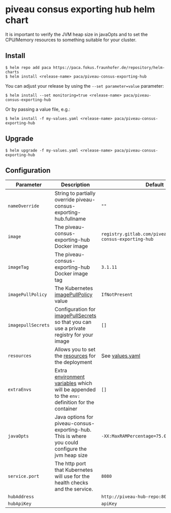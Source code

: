 # piveau consus exporting hub helm chart

It is important to verify the JVM heap size in javaOpts and to set the CPU/Memory resources to something suitable for your cluster.

## Install

```shell
$ helm repo add paca https://paca.fokus.fraunhofer.de/repository/helm-charts
$ helm install <release-name> paca/piveau-consus-exporting-hub
```

You can adjust your release by using the `--set parameter=value` parameter:

```shell
$ helm install --set monitoring=true <release-name> paca/piveau-consus-exporting-hub 
```

Or by passing a value file, e.g.:

```shell
$ helm install -f my-values.yaml <release-name> paca/piveau-consus-exporting-hub
```

## Upgrade

```shell
$ helm upgrade -f my-values.yaml <release-name> paca/piveau-consus-exporting-hub
```

## Configuration

| Parameter          | Description                                                                                       | Default                                                         |
|--------------------|---------------------------------------------------------------------------------------------------|-----------------------------------------------------------------|
| `nameOverride`     | String to partially override piveau-consus-exporting-hub.fullname                                 | `""`                                                            |
| `image`            | The piveau-consus-exporting-hub Docker image                                                      | `registry.gitlab.com/piveau/consus/piveau-consus-exporting-hub` |
| `imageTag`         | The piveau-consus-exporting-hub Docker image tag                                                  | `3.1.11`                                                        |
| `imagePullPolicy`  | The Kubernetes [imagePullPolicy][] value                                                          | `IfNotPresent`                                                  |
| `imagepullSecrets` | Configuration for [imagePullSecrets][] so that you can use a private registry for your image      | `[]`                                                            |
| `resources`        | Allows you to set the [resources][] for the deployment                                            | See [values.yaml][]                                             |
| `extraEnvs`        | Extra [environment variables][] which will be appended to the `env:` definition for the container | `[]`                                                            |
| `javaOpts`         | Java options for piveau-consus-exporting-hub. This is where you could configure the jvm heap size | `-XX:MaxRAMPercentage=75.0`                                     |
| `service.port`     | The http port that Kubernetes will use for the health checks and the service.                     | `8080`                                                          |
| `hubAddress`       |                                                                                                   | `http://piveau-hub-repo:8080`                                   |
| `hubApiKey`        |                                                                                                   | `apiKey`                                                        |

[environment variables]: https://kubernetes.io/docs/tasks/inject-data-application/define-environment-variable-container/#using-environment-variables-inside-of-your-config
[imagePullPolicy]: https://kubernetes.io/docs/concepts/containers/images/#updating-images
[imagePullSecrets]: https://kubernetes.io/docs/tasks/configure-pod-container/pull-image-private-registry/#create-a-pod-that-uses-your-secret
[resources]: https://kubernetes.io/docs/concepts/configuration/manage-compute-resources-container/
[values.yaml]: https://gitlab.com/piveau/consus/piveau-consus-exporting-hub/-/blob/master/helm/values.yaml
